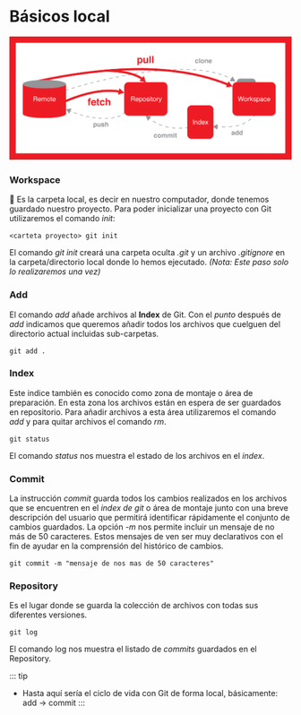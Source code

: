 # Básicos local

![Git básico](./img/git_basico.png)

### Workspace
📁 Es la carpeta local, es decir en nuestro computador, donde tenemos guardado nuestro proyecto. Para poder inicializar una proyecto con Git utilizaremos el comando *init*:

```
<carteta proyecto> git init
```
El comando *git init* creará una carpeta oculta *.git* y un archivo *.gitignore* en la carpeta/directorio local donde lo hemos ejecutado. *(Nota: Este paso solo lo realizaremos una vez)*

### Add
El comando *add* añade archivos al **Index** de Git. Con el *punto* después de *add* indicamos que queremos añadir todos los archivos que cuelguen del directorio actual incluidas sub-carpetas. 

```
git add .
```

### Index 
Este indice también es conocido como zona de montaje o área de preparación. En esta zona los archivos están en espera de ser guardados en repositorio. Para añadir archivos a esta área utilizaremos el comando *add* y para quitar archivos el comando *rm*.

```
git status
```
El comando *status* nos muestra el estado de los archivos en el *index*.

### Commit
La instrucción *commit* guarda todos los cambios realizados en los archivos que se encuentren en el *index de git* o área de montaje junto con una breve descripción del usuario que permitirá identificar rápidamente el conjunto de cambios guardados. La opción *-m* nos permite incluir un mensaje de no más de 50 caracteres. Estos mensajes de ven ser muy declarativos con el fin de ayudar en la comprensión del histórico de cambios. 

```
git commit -m "mensaje de nos mas de 50 caracteres"
```

### Repository

Es el lugar donde se guarda la colección de archivos con todas sus diferentes versiones. 

```
git log
```
El comando log nos muestra el listado de *commits* guardados en el Repository.

::: tip
- Hasta aquí sería el ciclo de vida con Git de forma local, básicamente:  
add -> commit
:::



